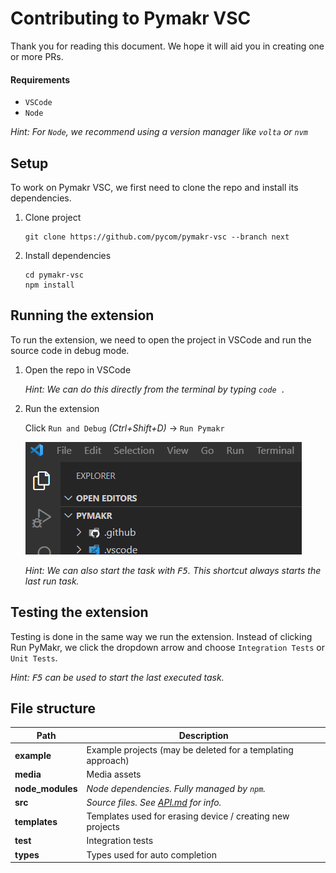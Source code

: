 # Contributing to Pymakr VSC

Thank you for reading this document. We hope it will aid you in creating one or more PRs.

#### Requirements

- `VSCode`
- `Node`

_Hint: For `Node`, we recommend using a version manager like `volta` or `nvm`_

## Setup

To work on Pymakr VSC, we first need to clone the repo and install its dependencies.

1. Clone project

   ```
   git clone https://github.com/pycom/pymakr-vsc --branch next
   ```

2. Install dependencies
   ```
   cd pymakr-vsc
   npm install
   ```

## Running the extension

To run the extension, we need to open the project in VSCode and run the source code in debug mode.

1. Open the repo in VSCode

   _Hint: We can do this directly from the terminal by typing `code .`_

2. Run the extension

   Click `Run and Debug` _(Ctrl+Shift+D)_ -> `Run Pymakr`

   <img src="./media/contribute/run-extension.gif">

   _Hint: We can also start the task with <kbd>F5</kbd>. This shortcut always starts the last run task._

## Testing the extension

Testing is done in the same way we run the extension. Instead of clicking Run PyMakr, we click the dropdown arrow and choose `Integration Tests` or `Unit Tests`.

_Hint: <kbd>F5</kbd> can be used to start the last executed task._

## File structure

| Path             | Description                                                 |
| ---------------- | ----------------------------------------------------------- |
| **example**      | Example projects (may be deleted for a templating approach) |
| **media**        | Media assets                                                |
| **node_modules** | _Node dependencies. Fully managed by `npm`._                |
| **src**          | _Source files. See [API.md](https://github.com/pycom/pymakr-vsc/blob/next/docs/index.html) for info._            |
| **templates**    | Templates used for erasing device / creating new projects   |
| **test**         | Integration tests                                           |
| **types**        | Types used for auto completion                              |
